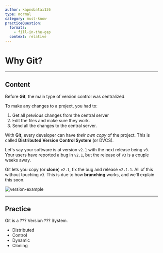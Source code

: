 ```yaml
---
author: kapnobatai136
type: normal
category: must-know
practiceQuestion:
  formats:
    - fill-in-the-gap
  context: relative
---
```


# Why Git?


---

## Content

Before **Git**, the main type of version control was centralized. 

To make any changes to a project, you had to:

1. Get all previous changes from the central server
2. Edit the files and make sure they work.
3. Send all the changes to the central server.

With **Git**, every developer can have *their own copy* of the project. This is called **Distributed Version Control System** (or DVCS).

Let's say your software is at version `v2.1` with the next release being `v3`. Your users have reported a bug in `v2.1`, but the release of `v3` is a couple weeks away.

Git lets you copy (or **clone**) `v2.1`, fix the bug and release `v2.1.1`. All of this without touching `v3`. This is due to how **branching** works, and we'll explain this soon.

![version-example](https://img.enkipro.com/b0d41daf85cdbbdc89f64f6c0bcc86b1.png)


---

## Practice

Git is a ??? Version ??? System.

- Distributed
- Control
- Dynamic
- Cloning
